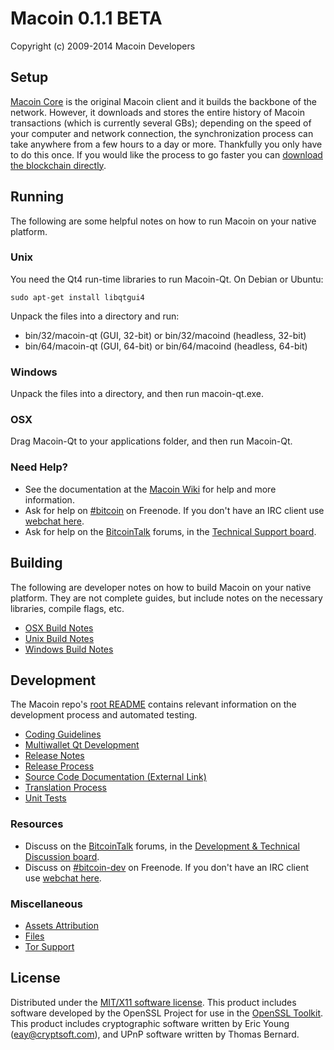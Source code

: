 Macoin 0.1.1 BETA
=====================

Copyright (c) 2009-2014 Macoin Developers


Setup
---------------------
[Macoin Core](http://macoin.org/en/download) is the original Macoin client and it builds the backbone of the network. However, it downloads and stores the entire history of Macoin transactions (which is currently several GBs); depending on the speed of your computer and network connection, the synchronization process can take anywhere from a few hours to a day or more. Thankfully you only have to do this once. If you would like the process to go faster you can [download the blockchain directly](https://macointalk.org/index.php?topic=145386.0).

Running
---------------------
The following are some helpful notes on how to run Macoin on your native platform. 

### Unix

You need the Qt4 run-time libraries to run Macoin-Qt. On Debian or Ubuntu:

	sudo apt-get install libqtgui4

Unpack the files into a directory and run:

- bin/32/macoin-qt (GUI, 32-bit) or bin/32/macoind (headless, 32-bit)
- bin/64/macoin-qt (GUI, 64-bit) or bin/64/macoind (headless, 64-bit)



### Windows

Unpack the files into a directory, and then run macoin-qt.exe.

### OSX

Drag Macoin-Qt to your applications folder, and then run Macoin-Qt.

### Need Help?

* See the documentation at the [Macoin Wiki](https://en.macoin.it/wiki/Main_Page)
for help and more information.
* Ask for help on [#bitcoin](http://webchat.freenode.net?channels=macoin) on Freenode. If you don't have an IRC client use [webchat here](http://webchat.freenode.net?channels=macoin).
* Ask for help on the [BitcoinTalk](https://bitcointalk.org/) forums, in the [Technical Support board](https://bitcointalk.org/index.php?board=4.0).

Building
---------------------
The following are developer notes on how to build Macoin on your native platform. They are not complete guides, but include notes on the necessary libraries, compile flags, etc.

- [OSX Build Notes](build-osx.md)
- [Unix Build Notes](build-unix.md)
- [Windows Build Notes](build-msw.md)

Development
---------------------
The Macoin repo's [root README](https://github.com/macoin/macoin/blob/master/README.md) contains relevant information on the development process and automated testing.

- [Coding Guidelines](coding.md)
- [Multiwallet Qt Development](multiwallet-qt.md)
- [Release Notes](release-notes.md)
- [Release Process](release-process.md)
- [Source Code Documentation (External Link)](https://dev.visucore.com/macoin/doxygen/)
- [Translation Process](translation_process.md)
- [Unit Tests](unit-tests.md)

### Resources
* Discuss on the [BitcoinTalk](https://bitcointalk.org/) forums, in the [Development & Technical Discussion board](https://bitcointalk.org/index.php?board=6.0).
* Discuss on [#bitcoin-dev](http://webchat.freenode.net/?channels=macoin) on Freenode. If you don't have an IRC client use [webchat here](http://webchat.freenode.net/?channels=bitcoin-dev).

### Miscellaneous
- [Assets Attribution](assets-attribution.md)
- [Files](files.md)
- [Tor Support](tor.md)

License
---------------------
Distributed under the [MIT/X11 software license](http://www.opensource.org/licenses/mit-license.php).
This product includes software developed by the OpenSSL Project for use in the [OpenSSL Toolkit](http://www.openssl.org/). This product includes
cryptographic software written by Eric Young ([eay@cryptsoft.com](mailto:eay@cryptsoft.com)), and UPnP software written by Thomas Bernard.
